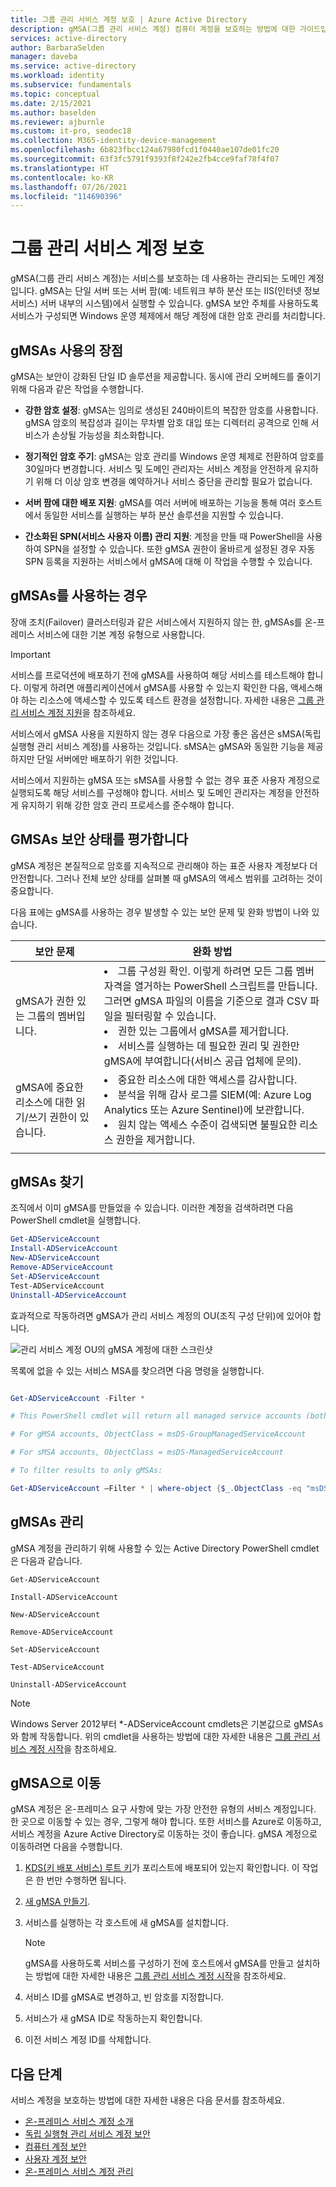 ```yaml
---
title: 그룹 관리 서비스 계정 보호 | Azure Active Directory
description: gMSA(그룹 관리 서비스 계정) 컴퓨터 계정을 보호하는 방법에 대한 가이드입니다.
services: active-directory
author: BarbaraSelden
manager: daveba
ms.service: active-directory
ms.workload: identity
ms.subservice: fundamentals
ms.topic: conceptual
ms.date: 2/15/2021
ms.author: baselden
ms.reviewer: ajburnle
ms.custom: it-pro, seodec18
ms.collection: M365-identity-device-management
ms.openlocfilehash: 6b823fbcc124a67980fcd1f0440ae107de01fc20
ms.sourcegitcommit: 63f3fc5791f9393f8f242e2fb4cce9faf78f4f07
ms.translationtype: HT
ms.contentlocale: ko-KR
ms.lasthandoff: 07/26/2021
ms.locfileid: "114690396"
---
```

# <a name="secure-group-managed-service-accounts"></a>그룹 관리 서비스 계정 보호

gMSA(그룹 관리 서비스 계정)는 서비스를 보호하는 데 사용하는 관리되는 도메인 계정입니다. gMSA는 단일 서버 또는 서버 팜(예: 네트워크 부하 분산 또는 IIS(인터넷 정보 서비스) 서버 내부의 시스템)에서 실행할 수 있습니다. gMSA 보안 주체를 사용하도록 서비스가 구성되면 Windows 운영 체제에서 해당 계정에 대한 암호 관리를 처리합니다.

## <a name="benefits-of-using-gmsas"></a>gMSAs 사용의 장점

gMSA는 보안이 강화된 단일 ID 솔루션을 제공합니다. 동시에 관리 오버헤드를 줄이기 위해 다음과 같은 작업을 수행합니다.

* **강한 암호 설정**: gMSA는 임의로 생성된 240바이트의 복잡한 암호를 사용합니다. gMSA 암호의 복잡성과 길이는 무차별 암호 대입 또는 디렉터리 공격으로 인해 서비스가 손상될 가능성을 최소화합니다.

* **정기적인 암호 주기**: gMSA는 암호 관리를 Windows 운영 체제로 전환하여 암호를 30일마다 변경합니다. 서비스 및 도메인 관리자는 서비스 계정을 안전하게 유지하기 위해 더 이상 암호 변경을 예약하거나 서비스 중단을 관리할 필요가 없습니다. 

* **서버 팜에 대한 배포 지원**: gMSA를 여러 서버에 배포하는 기능을 통해 여러 호스트에서 동일한 서비스를 실행하는 부하 분산 솔루션을 지원할 수 있습니다. 

* **간소화된 SPN(서비스 사용자 이름) 관리 지원**: 계정을 만들 때 PowerShell을 사용하여 SPN을 설정할 수 있습니다. 또한 gMSA 권한이 올바르게 설정된 경우 자동 SPN 등록을 지원하는 서비스에서 gMSA에 대해 이 작업을 수행할 수 있습니다. 

## <a name="when-to-use-gmsas"></a>gMSAs를 사용하는 경우

장애 조치(Failover) 클러스터링과 같은 서비스에서 지원하지 않는 한, gMSAs를 온-프레미스 서비스에 대한 기본 계정 유형으로 사용합니다.

> [!IMPORTANT]
> 서비스를 프로덕션에 배포하기 전에 gMSA를 사용하여 해당 서비스를 테스트해야 합니다. 이렇게 하려면 애플리케이션에서 gMSA를 사용할 수 있는지 확인한 다음, 액세스해야 하는 리소스에 액세스할 수 있도록 테스트 환경을 설정합니다. 자세한 내용은 [그룹 관리 서비스 계정 지원](/system-center/scom/support-group-managed-service-accounts)을 참조하세요.


서비스에서 gMSA 사용을 지원하지 않는 경우 다음으로 가장 좋은 옵션은 sMSA(독립 실행형 관리 서비스 계정)를 사용하는 것입니다. sMSA는 gMSA와 동일한 기능을 제공하지만 단일 서버에만 배포하기 위한 것입니다.

서비스에서 지원하는 gMSA 또는 sMSA를 사용할 수 없는 경우 표준 사용자 계정으로 실행되도록 해당 서비스를 구성해야 합니다. 서비스 및 도메인 관리자는 계정을 안전하게 유지하기 위해 강한 암호 관리 프로세스를 준수해야 합니다.

## <a name="assess-the-security-posture-of-gmsas"></a>GMSAs 보안 상태를 평가합니다

gMSA 계정은 본질적으로 암호를 지속적으로 관리해야 하는 표준 사용자 계정보다 더 안전합니다. 그러나 전체 보안 상태를 살펴볼 때 gMSA의 액세스 범위를 고려하는 것이 중요합니다.

다음 표에는 gMSA를 사용하는 경우 발생할 수 있는 보안 문제 및 완화 방법이 나와 있습니다.

| 보안 문제| 완화 방법 |
| - | - |
| gMSA가 권한 있는 그룹의 멤버입니다. | <li>그룹 구성원 확인. 이렇게 하려면 모든 그룹 멤버 자격을 열거하는 PowerShell 스크립트를 만듭니다. 그러면 gMSA 파일의 이름을 기준으로 결과 CSV 파일을 필터링할 수 있습니다.<li>권한 있는 그룹에서 gMSA를 제거합니다.<li>서비스를 실행하는 데 필요한 권리 및 권한만 gMSA에 부여합니다(서비스 공급 업체에 문의). 
| gMSA에 중요한 리소스에 대한 읽기/쓰기 권한이 있습니다. | <li>중요한 리소스에 대한 액세스를 감사합니다.<li>분석을 위해 감사 로그를 SIEM(예: Azure Log Analytics 또는 Azure Sentinel)에 보관합니다.<li>원치 않는 액세스 수준이 검색되면 불필요한 리소스 권한을 제거합니다. |
| | |


## <a name="find-gmsas"></a>gMSAs 찾기

조직에서 이미 gMSA를 만들었을 수 있습니다. 이러한 계정을 검색하려면 다음 PowerShell cmdlet을 실행합니다.

```powershell
Get-ADServiceAccount 
Install-ADServiceAccount 
New-ADServiceAccount 
Remove-ADServiceAccount 
Set-ADServiceAccount 
Test-ADServiceAccount 
Uninstall-ADServiceAccount
```


효과적으로 작동하려면 gMSA가 관리 서비스 계정의 OU(조직 구성 단위)에 있어야 합니다.

  
![관리 서비스 계정 OU의 gMSA 계정에 대한 스크린샷](./media/securing-service-accounts/secure-gmsa-image-1.png)

목록에 없을 수 있는 서비스 MSA를 찾으려면 다음 명령을 실행합니다.

```powershell

Get-ADServiceAccount -Filter *

# This PowerShell cmdlet will return all managed service accounts (both gMSAs and sMSAs). An administrator can differentiate between the two by examining the ObjectClass attribute on returned accounts.

# For gMSA accounts, ObjectClass = msDS-GroupManagedServiceAccount

# For sMSA accounts, ObjectClass = msDS-ManagedServiceAccount

# To filter results to only gMSAs:

Get-ADServiceAccount –Filter * | where-object {$_.ObjectClass -eq "msDS-GroupManagedServiceAccount"}
```

## <a name="manage-gmsas"></a>gMSAs 관리

gMSA 계정을 관리하기 위해 사용할 수 있는 Active Directory PowerShell cmdlet은 다음과 같습니다.

`Get-ADServiceAccount`

`Install-ADServiceAccount`

`New-ADServiceAccount`

`Remove-ADServiceAccount`

`Set-ADServiceAccount`

`Test-ADServiceAccount`

`Uninstall-ADServiceAccount`

> [!NOTE]
> Windows Server 2012부터 *-ADServiceAccount cmdlets은 기본값으로 gMSAs와 함께 작동합니다. 위의 cmdlet을 사용하는 방법에 대한 자세한 내용은 [그룹 관리 서비스 계정 시작](/windows-server/security/group-managed-service-accounts/getting-started-with-group-managed-service-accounts)을 참조하세요.

## <a name="move-to-a-gmsa"></a>gMSA으로 이동
gMSA 계정은 온-프레미스 요구 사항에 맞는 가장 안전한 유형의 서비스 계정입니다. 한 곳으로 이동할 수 있는 경우, 그렇게 해야 합니다. 또한 서비스를 Azure로 이동하고, 서비스 계정을 Azure Active Directory로 이동하는 것이 좋습니다. gMSA 계정으로 이동하려면 다음을 수행합니다.

1. [KDS(키 배포 서비스) 루트 키](/windows-server/security/group-managed-service-accounts/create-the-key-distribution-services-kds-root-key)가 포리스트에 배포되어 있는지 확인합니다. 이 작업은 한 번만 수행하면 됩니다.

1. [새 gMSA 만들기](/windows-server/security/group-managed-service-accounts/getting-started-with-group-managed-service-accounts).

1. 서비스를 실행하는 각 호스트에 새 gMSA를 설치합니다.
   > [!NOTE] 
   > gMSA를 사용하도록 서비스를 구성하기 전에 호스트에서 gMSA를 만들고 설치하는 방법에 대한 자세한 내용은 [그룹 관리 서비스 계정 시작](/previous-versions/windows/it-pro/windows-server-2012-R2-and-2012/jj128431(v=ws.11))을 참조하세요.

1. 서비스 ID를 gMSA로 변경하고, 빈 암호를 지정합니다.

1. 서비스가 새 gMSA ID로 작동하는지 확인합니다.

1. 이전 서비스 계정 ID를 삭제합니다.

 

## <a name="next-steps"></a>다음 단계

서비스 계정을 보호하는 방법에 대한 자세한 내용은 다음 문서를 참조하세요.

* [온-프레미스 서비스 계정 소개](service-accounts-on-premises.md)  
* [독립 실행형 관리 서비스 계정 보안](service-accounts-standalone-managed.md)  
* [컴퓨터 계정 보안](service-accounts-computer.md)  
* [사용자 계정 보안](service-accounts-user-on-premises.md)  
* [온-프레미스 서비스 계정 관리](service-accounts-govern-on-premises.md)
